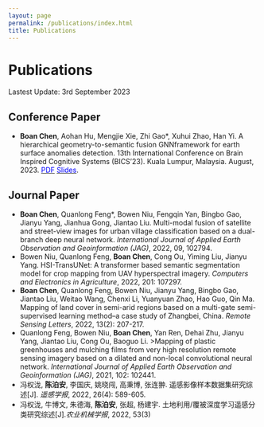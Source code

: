 ```yaml
---
layout: page
permalink: /publications/index.html
title: Publications
---
```


# Publications

Lastest Update: 3rd September 2023
<!-- &nbsp;  [中文 (Chinese Version)](https://caihanlin.com/publications-zh/) -->

<!-- ## Undergrad Thesis

- [Industrial Inspection System based on Intelligent IoT and Bionic Quadruped Robot](https://caihanlin.com/mypaper/thesis/IP-thesis.pdf). **Hanlin Cai** (Advisor: Zhezhuang Xu). Industrial Placement Thesis in Huading Tech and IACTIP Lab.  -->

## Conference Paper

- **Boan Chen**, Aohan Hu, Mengjie Xie, Zhi Gao*, Xuhui Zhao, Han Yi. A hierarchical geometry-to-semantic fusion GNNframework for earth surface anomalies detection. 13th International Conference on Brain Inspired Cognitive Systems (BICS’23). Kuala Lumpur, Malaysia. August, 2023. [<span style="color: blue;">PDF</span>](https://cbachen1997.github.io/mypaper/conference/BICS_2023_paper_10_CameraReady.pdf) [<span style="color: blue;">Slides</span>](https://https://cbachen1997.github.io/mypaper/slides/BICS_2023.pdf).

## Journal Paper
- **Boan Chen**, Quanlong Feng*, Bowen Niu, Fengqin Yan, Bingbo Gao, Jianyu Yang, Jianhua Gong, Jiantao Liu. Multi-modal fusion of satellite and street-view images for urban village classification based on a dual-branch deep neural network. *International Journal of Applied Earth Observation and Geoinformation (JAG)*, 2022, 09, 102794.
- Bowen Niu, Quanlong Feng, **Boan Chen**, Cong Ou, Yiming Liu, Jianyu Yang. HSI-TransUNet: A transformer based semantic segmentation model for crop mapping from UAV hyperspectral imagery. *Computers and Electronics in Agriculture*, 2022, 201: 107297.
- **Boan Chen**, Quanlong Feng, Bowen Niu, Jianyu Yang, Bingbo Gao, Jiantao Liu, Weitao Wang, Chenxi Li, Yuanyuan Zhao, Hao Guo, Qin Ma. Mapping of land cover in semi-arid regions based on a multi-gate semi-supervised learning method–a case study of Zhangbei, China. *Remote Sensing Letters*, 2022, 13(2): 207-217.
-  Quanlong Feng, Bowen Niu, **Boan Chen**, Yan Ren, Dehai Zhu, Jianyu Yang, Jiantao Liu, Cong Ou, Baoguo Li. >Mapping of plastic greenhouses and mulching films from very high resolution remote sensing imagery based on a dilated and non-local convolutional neural 
network. *International Journal of Applied Earth Observation and Geoinformation (JAG)*, 2021, 102: 102441.
- 冯权泷, **陈泊安**, 李国庆, 姚晓闯, 高秉博, 张连翀. 遥感影像样本数据集研究综述[J]. *遥感学报*, 2022, 26(4): 589-605.
- 冯权泷, 牛博文, 朱德海, **陈泊安**, 张超, 杨建宇. 土地利用/覆被深度学习遥感分类研究综述[J].*农业机械学报*, 2022, 53(3)



